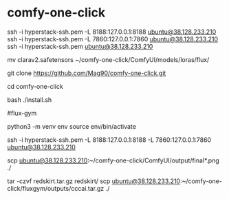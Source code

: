 # comfy-one-click


ssh -i hyperstack-ssh.pem -L 8188:127.0.0.1:8188 ubuntu@38.128.233.210
ssh -i hyperstack-ssh.pem -L 7860:127.0.0.1:7860 ubuntu@38.128.233.210
ssh -i hyperstack-ssh.pem ubuntu@38.128.233.210

mv clarav2.safetensors ~/comfy-one-click/ComfyUI/models/loras/flux/

git clone https://github.com/Mag90/comfy-one-click.git

cd comfy-one-click

bash ./install.sh


#flux-gym

python3 -m venv env
source env/bin/activate

ssh -i hyperstack-ssh.pem -L 8188:127.0.0.1:8188 -L 7860:127.0.0.1:7860 ubuntu@38.128.233.210

scp ubuntu@38.128.233.210:~/comfy-one-click/ComfyUI/output/final*.png ./

tar -czvf redskirt.tar.gz redskirt/
scp ubuntu@38.128.233.210:~/comfy-one-click/fluxgym/outputs/cccai.tar.gz ./